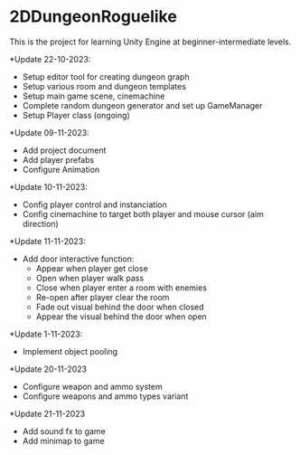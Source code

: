 # 2DDungeonRoguelike
This is the project for learning Unity Engine at beginner-intermediate levels.

*Update 22-10-2023:
- Setup editor tool for creating dungeon graph
- Setup various room and dungeon templates
- Setup main game scene, cinemachine
- Complete random dungeon generator and set up GameManager
- Setup Player class (ongoing)

*Update 09-11-2023:
- Add project document
- Add player prefabs
- Configure Animation

*Update 10-11-2023:
- Config player control and instanciation
- Config cinemachine to target both player and mouse cursor (aim direction)

*Update 11-11-2023:
- Add door interactive function:
  + Appear when player get close
  + Open when player walk pass
  + Close when player enter a room with enemies
  + Re-open after player clear the room
  + Fade out visual behind the door when closed
  + Appear the visual behind the door when open

*Update 1-11-2023:
- Implement object pooling

*Update 20-11-2023
- Configure weapon and ammo system
- Configure weapons and ammo types variant

*Update 21-11-2023
- Add sound fx to game
- Add minimap to game
